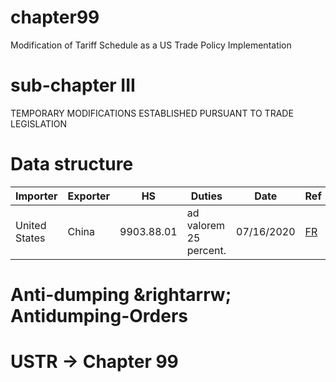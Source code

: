 # chapter99
Modification of Tariff Schedule as a US Trade Policy Implementation

# sub-chapter III
TEMPORARY MODIFICATIONS ESTABLISHED PURSUANT TO TRADE LEGISLATION

# Data structure
| Importer     | Exporter   | HS        | Duties                      | Date      | Ref                 |
|--------------|------------|-----------|-----------------------------|-----------|---------------------|
| United States| China      |9903.88.01 | ad valorem 25 percent.      | 07/16/2020| [FR](https://www.federalregister.gov/documents/2020/07/16/2020-15320/notice-of-product-exclusion-chinas-acts-policies-and-practices-related-to-technology-transfer)|


# Anti-dumping &rightarrw; Antidumping-Orders

# USTR &rightarrow; Chapter 99
